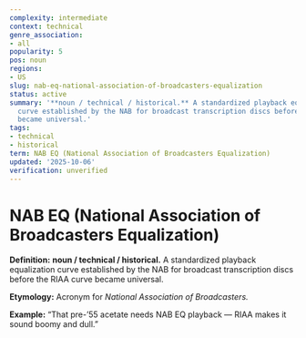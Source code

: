 ```yaml
---
complexity: intermediate
context: technical
genre_association:
- all
popularity: 5
pos: noun
regions:
- US
slug: nab-eq-national-association-of-broadcasters-equalization
status: active
summary: '**noun / technical / historical.** A standardized playback equalization
  curve established by the NAB for broadcast transcription discs before the RIAA curve
  became universal.'
tags:
- technical
- historical
term: NAB EQ (National Association of Broadcasters Equalization)
updated: '2025-10-06'
verification: unverified
---
```


# NAB EQ (National Association of Broadcasters Equalization)

**Definition:** **noun / technical / historical.** A standardized playback equalization curve established by the NAB for broadcast transcription discs before the RIAA curve became universal.

**Etymology:** Acronym for *National Association of Broadcasters.*

**Example:** “That pre-’55 acetate needs NAB EQ playback — RIAA makes it sound boomy and dull.”

